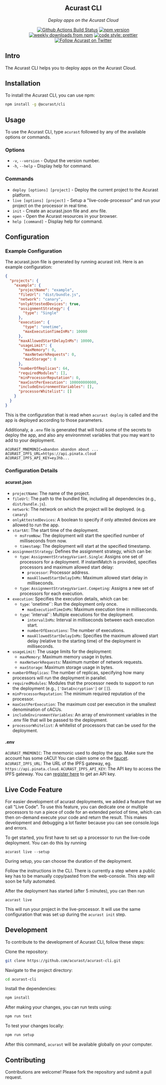 <!-- [![Acurast Banner](.banner.png)](https://acurast.com) -->

<h2 align="center">Acurast CLI</h2>

<p align="center">
  <em>
    Deploy apps on the Acurast Cloud
  </em>
</p>

<p align="center">
  <a href="https://github.com/acurast/acurast-cli/actions?query=workflow%3AProd+branch%3Amain">
    <img alt="Github Actions Build Status" src="https://img.shields.io/github/actions/workflow/status/acurast/acurast-cli/build.yml?label=Prod&style=flat-square"></a>
  <a href="https://www.npmjs.com/package/@acurast/cli">
    <img alt="npm version" src="https://img.shields.io/npm/v/@acurast/cli.svg?style=flat-square"></a>
  <a href="https://www.npmjs.com/package/@acurast/cli">
    <img alt="weekly downloads from npm" src="https://img.shields.io/npm/dw/@acurast/cli.svg?style=flat-square"></a>
  <a href="#badge">
    <img alt="code style: prettier" src="https://img.shields.io/badge/code_style-prettier-ff69b4.svg?style=flat-square"></a>
  <a href="https://twitter.com/Acurast">
    <img alt="Follow Acurast on Twitter" src="https://img.shields.io/badge/%40Acurast-9f9f9f?style=flat-square&logo=x&labelColor=555"></a>
</p>

## Intro

The Acurast CLI helps you to deploy apps on the Acurast Cloud.

## Installation

To install the Acurast CLI, you can use npm:

```bash
npm install -g @acurast/cli
```

## Usage

To use the Acurast CLI, type `acurast` followed by any of the available options or commands.

### Options

- `-v`, `--version` - Output the version number.
- `-h`, `--help` - Display help for command.

### Commands

- `deploy [options] [project]` - Deploy the current project to the Acurast platform.
- `live [options] [project]` - Setup a "live-code-processor" and run your project on the processor in real time.
- `init` - Create an acurast.json file and .env file.
- `open` - Open the Acurast resources in your browser.
- `help [command]` - Display help for command.

## Configuration

### Example Configuration

The acurast.json file is generated by running acurast init. Here is an example configuration:

```json
{
  "projects": {
    "example": {
      "projectName": "example",
      "fileUrl": "dist/bundle.js",
      "network": "canary",
      "onlyAttestedDevices": true,
      "assignmentStrategy": {
        "type": "Single"
      },
      "execution": {
        "type": "onetime",
        "maxExecutionTimeInMs": 10000
      },
      "maxAllowedStartDelayInMs": 10000,
      "usageLimit": {
        "maxMemory": 0,
        "maxNetworkRequests": 0,
        "maxStorage": 0
      },
      "numberOfReplicas": 64,
      "requiredModules": [],
      "minProcessorReputation": 0,
      "maxCostPerExecution": 100000000000,
      "includeEnvironmentVariables": [],
      "processorWhitelist": []
    }
  }
}
```

This is the configuration that is read when `acurast deploy` is called and the app is deployed according to those parameters.

Additionaly, a `.env` file is generated that will hold some of the secrets to deploy the app, and also any environmnet variables that you may want to add to your deployment.

```
ACURAST_MNEMONIC=abandon abandon about ...
ACURAST_IPFS_URL=https://api.pinata.cloud
ACURAST_IPFS_API_KEY=eyJhb...
```

### Configuration Details

#### acurast.json

- `projectName`: The name of the project.
- `fileUrl`: The path to the bundled file, including all dependencies (e.g., `dist/bundle.js`).
- `network`: The network on which the project will be deployed. (e.g. `canary`)
- `onlyAttestedDevices`: A boolean to specify if only attested devices are allowed to run the app.
- `startAt`: The start time of the deployment.
  - `msFromNow`: The deployment will start the specified number of milliseconds from now.
  - `timestamp`: The deployment will start at the specified timestamp.
- `assignmentStrategy`: Defines the assignment strategy, which can be:
  - `type`: `AssignmentStrategyVariant.Single`: Assigns one set of processors for a deployment. If instantMatch is provided, specifies processors and maximum allowed start delay:
    - `processor`: Processor address.
    - `maxAllowedStartDelayInMs`: Maximum allowed start delay in milliseconds.
  - `type`: `AssignmentStrategyVariant.Competing`: Assigns a new set of processors for each execution.
- `execution`: Specifies the execution details, which can be:
  - `type`: 'onetime'`: Run the deployment only once.
    - `maxExecutionTimeInMs`: Maximum execution time in milliseconds.
  - `type`: 'interval'`: Multiple executions for the deployment.
    - `intervalInMs`: Interval in milliseconds between each execution start.
    - `numberOfExecutions`: The number of executions.
    - `maxAllowedStartDelayInMs`: Specifies the maximum allowed start delay (relative to the starting time) of the deployment in milliseconds.
- `usageLimit`: The usage limits for the deployment:
  - `maxMemory`: Maximum memory usage in bytes.
  - `maxNetworkRequests`: Maximum number of network requests.
  - `maxStorage`: Maximum storage usage in bytes.
- `numberOfReplicas`: The number of replicas, specifying how many processors will run the deployment in parallel.
- `requiredModules`: Modules that the processor needs to support to run the deployment (e.g., `['DataEncryption']` or `[]`).
- `minProcessorReputation`: The minimum required reputation of the processor.
- `maxCostPerExecution`: The maximum cost per execution in the smallest denomination of cACUs.
- `includeEnvironmentVariables`: An array of environment variables in the .env file that will be passed to the deployment.
- `processorWhitelist`: A whitelist of processors that can be used for the deployment.

#### .env

`ACURAST_MNEMONIC`: The mnemonic used to deploy the app. Make sure the account has some cACU! You can claim some on the [faucet](https://faucet.acurast.com).
`ACURAST_IPFS_URL`: The URL of the IPFS gateway, eg. `https://api.pinata.cloud`.
`ACURAST_IPFS_API_KEY`: The API key to access the IPFS gateway. You can [register here](https://pinata.cloud/) to get an API key.

## Live Code Feature

For easier development of acurast deployments, we added a feature that we call "Live Code". To use this feature, you can dedicate one or multiple processors to run a piece of code for an extended period of time, which can then on-demand execute your code and return the result. This makes development and debugging a lot faster because you can see console.logs and errors.

To get started, you first have to set up a processor to run the live-code deployment. You can do this by running

```
acurast live --setup
```

During setup, you can choose the duration of the deployment.

Follow the instructions in the CLI. There is currently a step where a public key has to be manually copy/pasted from the web-console. This step will soon be fully automated.

After the deployment has started (after 5 minutes), you can then run

```
acurast live
```

This will run your project in the live-processor. It will use the same configuration that was set up during the `acurast init` step.

## Development

To contribute to the development of Acurast CLI, follow these steps:

Clone the repository:

```bash
git clone https://github.com/acurast/acurast-cli.git
```

Navigate to the project directory:

```bash
cd acurast-cli
```

Install the dependencies:

```bash
npm install
```

After making your changes, you can run tests using:

```bash
npm run test
```

To test your changes locally:

```bash
npm run setup
```

After this command, `acurast` will be available globally on your computer.

## Contributing

Contributions are welcome! Please fork the repository and submit a pull request.
